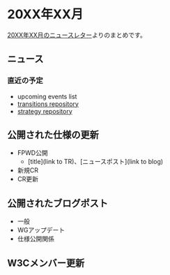 # 20XX年XX月

[20XX年XX月のニュースレター](https://lists.w3.org/Archives/Public/w3c-announce/2020JanMar/subject.html)よりのまとめです。

## ニュース


### 直近の予定

* upcoming events list
* [transitions repository](https://github.com/w3c/transitions/issues)
* [strategy repository](https://github.com/w3c/strategy/issues)

## 公開された仕様の更新

* FPWD公開
  * [title](link to TR)、[ニュースポスト](link to blog)
* 新規CR
* CR更新

## 公開されたブログポスト

* 一般
* WGアップデート
* 仕様公開関係

## W3Cメンバー更新

